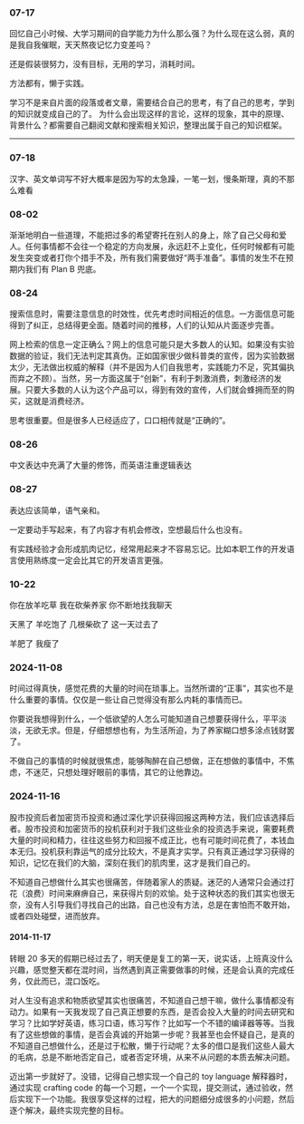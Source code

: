 ### 07-17

回忆自己小时候、大学习期间的自学能力为什么那么强？为什么现在这么弱，真的是我自我催眠，天天熬夜记忆力变差吗？

还是假装很努力，没有目标，无用的学习，消耗时间。

方法都有，懒于实践。


学习不是来自片面的段落或者文章，需要结合自己的思考，有了自己的思考，学到的知识就变成自己的了。
为什么会出现这样的言论，这样的现象，其中的原理、背景什么？都需要自己翻阅文献和搜索相关知识，整理出属于自己的知识框架。

---


### 07-18

汉字、英文单词写不好大概率是因为写的太急躁，一笔一划，慢条斯理，真的不那么难看


### 08-02

渐渐地明白一些道理，不能把过多的希望寄托在别人的身上，除了自己父母和爱人。任何事情都不会往一个稳定的方向发展，永远赶不上变化，任何时候都有可能发生突变或者打你个措手不及，所有我们需要做好“两手准备”。事情的发生不在预期内我们有 Plan B 兜底。

### 08-24

搜索信息时，需要注意信息的时效性，优先考虑时间相近的信息。一方面信息可能得到了纠正，总结得更全面。随着时间的推移，人们的认知从片面逐步完善。

网上检索的信息一定正确么？网上的信息可能只是大多数人的认知。如果没有实验数据的验证，我们无法判定其真伪。正如国家很少做科普类的宣传，因为实验数据太少，无法做出权威的解释（并不是因为人们自我思考，实践能力不足，究其偏执而弃之不顾）。当然，另一方面这属于“创新”，有利于刺激消费，刺激经济的发展。只要大多数的人认为这个产品可以，得到有效的宣传，人们就会蜂拥而至的购买，这就是消费经济。

思考很重要。但是很多人已经适应了，口口相传就是“正确的”。

### 08-26

中文表达中充满了大量的修饰，而英语注重逻辑表达


### 08-27

表达应该简单，语气亲和。

一定要动手写起来，有了内容才有机会修改，空想最后什么也没有。

有实践经验才会形成肌肉记忆，经常用起来才不容易忘记。比如本职工作的开发语言使用熟练度一定会比其它的开发语言更强。


### 10-22

你在放羊吃草
我在砍柴养家
你不断地找我聊天

天黑了
羊吃饱了
几根柴砍了
这一天过去了

羊肥了
我瘦了


### 2024-11-08

时间过得真快，感觉花费的大量的时间在琐事上。当然所谓的“正事”，其实也不是什么重要的事情。仅仅是一些让自己觉得没有那么内耗的事情而已。

你要说我想得到什么，一个低欲望的人怎么可能知道自己想要获得什么，平平淡淡，无欲无求。但是，仔细想想也有，为生活所迫，为了养家糊口想多涂点钱财罢了。

不做自己的事情的时候就很焦虑，能够陶醉在自己想做，正在想做的事情中，不焦虑，不迷茫，只想处理好眼前的事情，其它的让他靠边。


### 2024-11-16

股市投资后者加密货币投资和通过深化学识获得回报这两种方法，我们应该选择后者。股市投资和加密货币的投机获利对于我们这些业余的投资选手来说，需要耗费大量的时间和精力，往往这些努力和回报不成正比，也有可能时间花费了，本钱血本无归。投机获利靠运气的成分比较大，不是真才实学。只有真正通过学习获得的知识，记忆在我们的大脑，深刻在我们的肌肉里，这才是我们自己的。

不知道自己想做什么其实也很痛苦，伴随着家人的质疑。迷茫的人通常只会通过打花（浪费）时间来麻痹自己，来获得片刻的欢愉。处于这种状态的我们其实也很无奈，没有人引导我们寻找自己的出路，自己也没有方法，总是在害怕而不敢开始，或者四处碰壁，进而放弃。

#### 2014-11-17

转眼 20 多天的假期已经过去了，明天便是复工的第一天，说实话，上班真没什么兴趣，感觉整天都在混时间，当然遇到真正需要做事的时候，还是会认真的完成任务，仅此而已，混口饭吃。

对人生没有追求和物质欲望其实也很痛苦，不知道自己想干嘛，做什么事情都没有动力。如果有一天我发现了自己真正想要的东西，是否会投入大量的时间去研究和学习？比如学好英语，练习口语，练习写作？比如写一个不错的编译器等等。当我有了这些想做的事情，是否会真诚的开始第一步呢？我甚至也会怀疑自己，是真的不知道自己想做什么，还是过于松散，懒于行动呢？太多的借口是我们这些人最大的毛病，总是不断地否定自己，或者否定环境，从来不从问题的本质去解决问题。

迈出第一步就好了。没错，记得自己想实现一个自己的 toy language 解释器时，通过实现 crafting code 的每一个习题，一个一个实现，提交测试，通过验收，然后实现下一个功能。我很享受这样的过程，把大的问题细分成很多的小问题，然后逐个解决，最终实现完整的目标。
